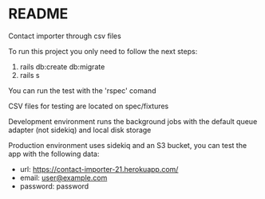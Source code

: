 # README

Contact importer through csv files

To run this project you only need to follow the next steps:

1. rails db:create db:migrate
2. rails s

You can run the test with the 'rspec' comand

CSV files for testing are located on spec/fixtures

Development environment runs the background jobs with the default queue adapter (not sidekiq) and local disk storage

Production environment uses sidekiq and an S3 bucket, you can test the app with the following data:
* url: https://contact-importer-21.herokuapp.com/
* email: user@example.com
* password: password